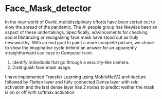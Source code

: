 # Face_Mask_detector
In the new world of Covid, multidisciplinary efforts have been sorted out to slow the spread of the pandemic. The AI people group has likewise been an aspect of these undertakings. Specifically, advancements for checking social Distancing or recognizing face mask have stood out as truly newsworthy.
With an end goal to paint a more complete picture, we chose to show the imaginative cycle behind an answer for an apparently straightforward use case in  Computer ision: 

1. Identify individuals that go through a security-like camera. 
2. Distinguish face mask usage.

I have implemented Transfer Learning using MobileNetV2 architecture followed by Flatten layer and fully connected Dense layer with relu activation and the last dense layer has 2 nodes to predict wether the mask is on or off with softmax activation 
